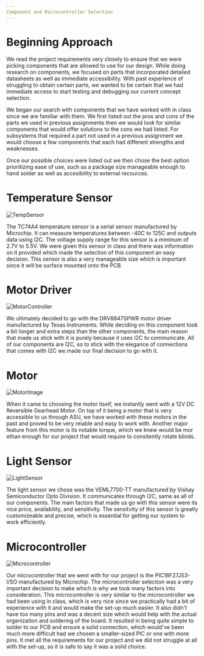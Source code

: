 ```yaml
---
Component and Microcontroller Selection
---
```

 
# Beginning Approach
We read the project requirements very closely to ensure that we were picking components that are allowed to use for our design. While doing research on components, we focused on parts that incorporated detailed datasheets as well as immediate accessibility. With past experience of struggling to obtain certain parts, we wanted to be certain that we had immediate access to start testing and debugging our current concept selection.

We began our search with components that we have worked with in class since we are familiar with them. We first listed out the pros and cons of the parts we used in previous assignments then we would look for similar components that would offer solutions to the cons we had listed. For subsystems that required a part not used in a previous assignment we would choose a few components that each had different strengths and weaknesses.

Once our possible choices were listed out we then chose the best option prioritizing ease of use, such as a package size manageable enough to hand solder as well as accesibility to external recources.

# Temperature Sensor
![TempSensor](/media/TempSensor.jpg)

The TC74A4 temperature sensor is a serial sensor manufactured by Microchip. It can measure temperatures between -40C to 125C and outputs data using I2C. The voltage supply range for this sensor is a minimum of 2.7V to 5.5V. We were given this sensor in class and there was information on it provided which made the selection of this component an easy decision. This sensor is also a very manageable size which is important since it will be surface mounted onto the PCB.

# Motor Driver
![MotorController](/media/MotorController.jpg)

We ultimately decided to go with the DRV8847SPWR motor driver manufactured by Texas Instruments. While deciding on this component took a bit longer and extra steps than the other components, the main reason that made us stick with it is purely because it uses I2C to communicate. All of our components are I2C, so to stick with the elegance of connections that comes with I2C we made our final decision to go with it. 

# Motor
![MotorImage](/media/MotorImage.png)

When it came to choosing the motor itself, we instantly went with a 12V DC Reversible Gearhead Motor. On top of it being a motor that is very accessible to us through ASU, we have worked with these motors in the past and proved to be very reiable and easy to work with. Another major feature from this motor is its notable torque, which we knew would be mor ethan enough for our project that would require to consitently rotate blinds. 

# Light Sensor 
![LightSensor](/media/LightSensor.jpg)

The light sensor we chose was the VEML7700-TT manufactured by Vishay Semiconductor Opto Division. It communicates through I2C, same as all of our components. The main factors that made us go with this sensor were its nice price, availability, and sensitivity. The sensitvity of this sensor is greatly customizeable and precise, which is essential for getting our system to work efficiently.

# Microcontroller
![Microcontroller](/media/28-pin-soic__73519.jpg)

Our microcontroller that we went with for our project is the PIC18F27J53-I/SO manufactured by Microchip. The microcontroller selection was a very important decision to make which is why we took many factors into consideration. This microcontroller is very similar to the microcontroller we had been using in class, which is very nice since we practically had a bit of experience with it and would make the set-up much easier. It also didn't have too many pins and was a decent size which would help with the actual organization and soldering of the board. It resulted in being quite simple to solder to our PCB and ensure a solid connection, which would've been much more difficult had we chosen a smaller-sized PIC or one with more pins. It met all the requirements for our project and we did not struggle at all with the set-up, so it is safe to say it was a solid choice.
